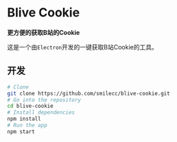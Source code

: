 # Blive Cookie

**更方便的获取B站的Cookie**

这是一个由`Electron`开发的一键获取B站Cookie的工具。

## 开发

```bash
# Clone
git clone https://github.com/smilecc/blive-cookie.git
# Go into the repository
cd blive-cookie
# Install dependencies
npm install
# Run the app
npm start
```
